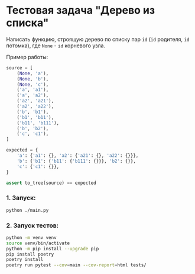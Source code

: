 # Тестовая задача "Дерево из списка"

Написать функцию, строящую дерево по списку пар `id` (`id` родителя, `id` потомка),
где `None` - `id` корневого узла.

Пример работы:

```python
source = [
    (None, 'a'),
    (None, 'b'),
    (None, 'c'),
    ('a', 'a1'),
    ('a', 'a2'),
    ('a2', 'a21'),
    ('a2', 'a22'),
    ('b', 'b1'),
    ('b1', 'b11'),
    ('b11', 'b111'),
    ('b', 'b2'),
    ('c', 'c1'),
]

expected = {
    'a': {'a1': {}, 'a2': {'a21': {}, 'a22': {}}},
    'b': {'b1': {'b11': {'b111': {}}}, 'b2': {}},
    'c': {'c1': {}},
}

assert to_tree(source) == expected
```

### 1. Запуск:

```bash
python ./main.py
```

### 2. Запуск тестов:

```bash
python -m venv venv
source venv/bin/activate
python -m pip install --upgrade pip
pip install poetry
poetry install
poetry run pytest --cov=main --cov-report=html tests/
```